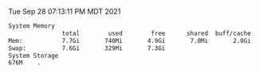 Tue Sep 28 07:13:11 PM MDT 2021
```bash
System Memory
               total        used        free      shared  buff/cache   available
Mem:           7.7Gi       740Mi       4.9Gi       7.0Mi       2.0Gi       6.6Gi
Swap:          7.6Gi       329Mi       7.3Gi
System Storage
676M	.
```
